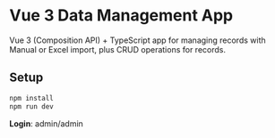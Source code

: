 # Vue 3 Data Management App

Vue 3 (Composition API) + TypeScript app for managing records with Manual or Excel import, plus CRUD operations for records.

## Setup
```bash
npm install
npm run dev
```

**Login**: admin/admin
